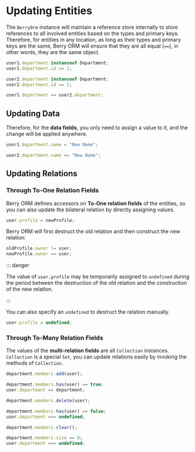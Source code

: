 # Updating Entities

The `BerryOrm` instance will maintain a reference store internally to store references to all involved entities based on the types and primary keys. Therefore, for entities in any location, as long as their types and primary keys are the same, Berry ORM will ensure that they are all equal (`==`), in other words, they are the same object.

```ts {7}
user1.department instanceof Department;
user1.department.id == 1;

user2.department instanceof Department;
user2.department.id == 1;

user1.department == user2.department;
```

## Updating Data

Therefore, for the **data fields**, you only need to assign a value to it, and the change will be applied anywhere.

```ts
user1.department.name = "New Name";
```

```ts
user2.department.name == "New Name";
```

## Updating Relations

### Through To-One Relation Fields

Berry ORM defines accessors on **To-One relation fields** of the entities, so you can also update the bilateral relation by directly assigning values.

```ts
user.profile = newProfile;
```

Berry ORM will first destruct the old relation and then construct the new relation:

```ts
oldProfile.owner != user;
newProfile.owner == user;
```

::: danger

The value of `user.profile` may be temporarily assigned to `undefined` during the period between the destruction of the old relation and the construction of the new relation.

:::

You can also specify an `undefined` to destruct the relation manually.

```ts
user.profile = undefined;
```

### Through To-Many Relation Fields

The values of the **multi-relation fields** are all `Collection` instances. `Collection` is a special `Set`, you can update relations easily by invoking the methods of `Collection`.

```ts {1}
department.members.add(user);
```

```ts
department.members.has(user) == true;
user.department == department;
```

```ts {1}
department.members.delete(user);
```

```ts
department.members.has(user) == false;
user.department === undefined;
```

```ts {1}
department.members.clear();
```

```ts
department.members.size == 0;
user.department === undefined;
```

